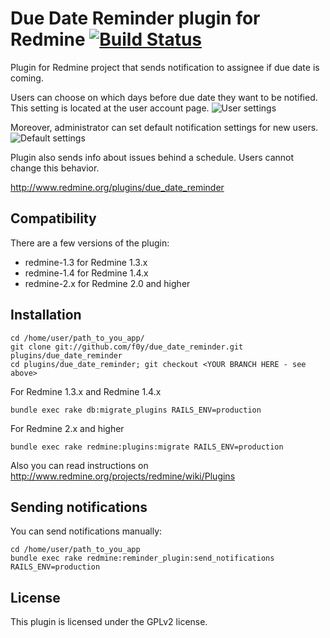 # Due Date Reminder plugin for Redmine [![Build Status](https://travis-ci.org/f0y/due_date_reminder.png?branch=redmine-2.x)](https://travis-ci.org/f0y/due_date_reminder)

Plugin for Redmine project that sends notification to assignee if due date is coming.

Users can choose on which days before due date they want to be notified.
This setting is located at the user account page.
![User settings](https://github.com/f0y/due_date_reminder/raw/redmine-2.x/doc/user_settings.png)

Moreover, administrator can set default notification settings for new users.
![Default settings](https://github.com/f0y/due_date_reminder/raw/redmine-2.x/doc/default_settings.png)

Plugin also sends info about issues behind a schedule.
Users cannot change this behavior.

http://www.redmine.org/plugins/due_date_reminder

## Compatibility

There are a few versions of the plugin:
* redmine-1.3 for Redmine 1.3.x
* redmine-1.4 for Redmine 1.4.x
* redmine-2.x for Redmine 2.0 and higher

## Installation

    cd /home/user/path_to_you_app/
    git clone git://github.com/f0y/due_date_reminder.git plugins/due_date_reminder
    cd plugins/due_date_reminder; git checkout <YOUR BRANCH HERE - see above>

For Redmine 1.3.x and Redmine 1.4.x

    bundle exec rake db:migrate_plugins RAILS_ENV=production

For Redmine 2.x and higher

    bundle exec rake redmine:plugins:migrate RAILS_ENV=production

Also you can read instructions on http://www.redmine.org/projects/redmine/wiki/Plugins

## Sending notifications
You can send notifications manually:

    cd /home/user/path_to_you_app
    bundle exec rake redmine:reminder_plugin:send_notifications RAILS_ENV=production

## License

This plugin is licensed under the GPLv2 license.
